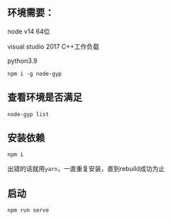 ## 环境需要：
node v14 64位

visual studio 2017 C++工作负载

python3.9
```
npm i -g node-gyp
```
## 查看环境是否满足
```
node-gyp list
```

## 安装依赖
```
npm i
```
出错的话就用`yarn`，一直重复安装，直到rebuild成功为止

## 启动
```
npm run serve
```
